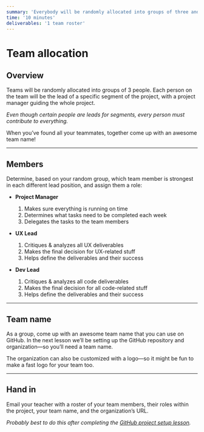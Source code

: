 ```yaml
---
summary: 'Everybody will be randomly allocated into groups of three and leads for each primary segment will be determined.'
time: '10 minutes'
deliverables: '1 team roster'
---
```


# Team allocation

## Overview

Teams will be randomly allocated into groups of 3 people. Each person on the team will be the lead of a specific segment of the project, with a project manager guiding the whole project.

*Even though certain people are leads for segments, every person must contribute to everything.*

When you’ve found all your teammates, together come up with an awesome team name!

---

## Members

Determine, based on your random group, which team member is strongest in each different lead position, and assign them a role:

- **Project Manager**
  1. Makes sure everything is running on time
  2. Determines what tasks need to be completed each week
  3. Delegates the tasks to the team members

- **UX Lead**
  1. Critiques & analyzes all UX deliverables
  2. Makes the final decision for UX-related stuff
  3. Helps define the deliverables and their success

- **Dev Lead**
  1. Critiques & analyzes all code deliverables
  2. Makes the final decision for all code-related stuff
  3. Helps define the deliverables and their success

---

## Team name

As a group, come up with an awesome team name that you can use on GitHub. In the next lesson we’ll be setting up the GitHub repository and organization—so you’ll need a team name.

The organization can also be customized with a logo—so it might be fun to make a fast logo for your team too.

---

## Hand in

Email your teacher with a roster of your team members, their roles within the project, your team name, and the organization’s URL.

*Probably best to do this after completing the [GitHub project setup lesson](https://learn-the-web.algonquindesign.ca/courses/web-dev-6/github-project-setup/).*
